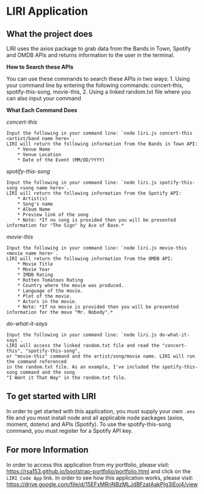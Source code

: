 # **LIRI Application**

## **What the project does**
LIRI uses the axios package to grab data from the Bands in Town, Spotify and OMDB APIs and returns information to the user in the terminal.

**How to Search these APIs**

 You can use these commands to search these APIs in two ways:
    1. Using your command line by entering the following commands: concert-this, spotify-this-song, movie-this,
    2. Using a linked random.txt file where you can also input your command

**What Each Command Does**

*concert-this*

    Input the following in your command line: `node liri.js concert-this <artist/band name here>`. 
    LIRI will return the following information from the Bands in Town API:
        * Venue Name
        * Venue Location
        * Date of the Event (MM/DD/YYYY)

*spotify-this-song*

    Input the following in your command line: `node liri.js spotify-this-song <song name here>`. 
    LIRI will return the following information from the Spotify API:
        * Artist(s)
        * Song's name
        * Album Name
        * Preview link of the song
        * Note: *If no song is provided then you will be presented information for "The Sign" by Ace of Base.*

*movie-this*

    Input the following in your command line: `node liri.js movie-this <movie name here>`. 
    LIRI will return the following information from the OMDB API:
        * Movie Title
        * Movie Year
        * IMDB Rating
        * Rotten Tomatoes Rating
        * Country where the movie was produced.
        * Language of the movie.
        * Plot of the movie.
        * Actors in the movie.
        * Note: *If no movie is provided then you will be presented information for the move "Mr. Nobody".*

*do-what-it-says*

    Input the following in your command line: `node liri.js do-what-it-says`.
    LIRI will access the linked random.txt file and read the "concert-this", "spotify-this-song", 
    or "movie-this" command and the artist/song/movie name. LIRI will run the command referenced 
    in the random.txt file. As an example, I've included the spotify-this-song command and the song 
    "I Want it That Way" in the random.txt file.

## **To get started with LIRI**
 In order to get started with this application, you must supply your own `.env` file and you most install node and all applicable node packages (axios, moment, dotenv) and APIs (Spotify). To use the spotify-this-song command, you must register for a Spotify API key. 

## **For more Information**
In order to access this application from my portfolio, please visit: https://rsa153.github.io/bootstrap-portfolio/portfolio.html and click on the `LIRI Code App` link.
In order to see how this application works, please visit: https://drive.google.com/file/d/15EFxMRrjNBzMLJdBFzatAakPIg3IEoj4/view
